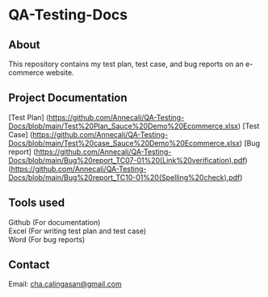 # QA-Testing-Docs

## About
This repository contains my test plan, test case, and bug reports on an e-commerce website.

## Project Documentation
[Test Plan] (https://github.com/Annecali/QA-Testing-Docs/blob/main/Test%20Plan_Sauce%20Demo%20Ecommerce.xlsx)
[Test Case] (https://github.com/Annecali/QA-Testing-Docs/blob/main/Test%20case_Sauce%20Demo%20Ecommerce.xlsx)
[Bug report] (https://github.com/Annecali/QA-Testing-Docs/blob/main/Bug%20report_TC07-01%20(Link%20verification).pdf)
             (https://github.com/Annecali/QA-Testing-Docs/blob/main/Bug%20report_TC10-01%20(Spelling%20check).pdf)

## Tools used
Github (For documentation)  
Excel (For writing test plan and test case)  
Word (For bug reports)  

## Contact
Email: cha.calingasan@gmail.com
